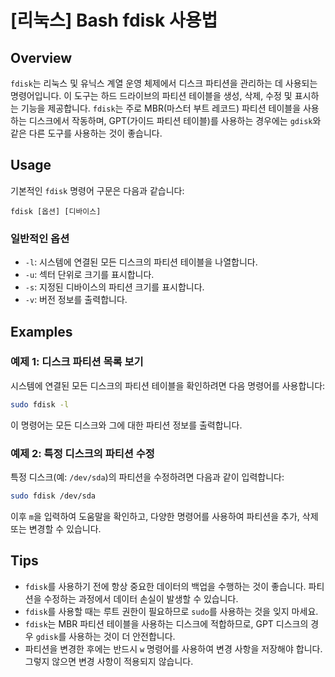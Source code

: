 # [리눅스] Bash fdisk 사용법

## Overview
`fdisk`는 리눅스 및 유닉스 계열 운영 체제에서 디스크 파티션을 관리하는 데 사용되는 명령어입니다. 이 도구는 하드 드라이브의 파티션 테이블을 생성, 삭제, 수정 및 표시하는 기능을 제공합니다. `fdisk`는 주로 MBR(마스터 부트 레코드) 파티션 테이블을 사용하는 디스크에서 작동하며, GPT(가이드 파티션 테이블)를 사용하는 경우에는 `gdisk`와 같은 다른 도구를 사용하는 것이 좋습니다.

## Usage
기본적인 `fdisk` 명령어 구문은 다음과 같습니다:

```
fdisk [옵션] [디바이스]
```

### 일반적인 옵션
- `-l`: 시스템에 연결된 모든 디스크의 파티션 테이블을 나열합니다.
- `-u`: 섹터 단위로 크기를 표시합니다.
- `-s`: 지정된 디바이스의 파티션 크기를 표시합니다.
- `-v`: 버전 정보를 출력합니다.

## Examples
### 예제 1: 디스크 파티션 목록 보기
시스템에 연결된 모든 디스크의 파티션 테이블을 확인하려면 다음 명령어를 사용합니다:

```bash
sudo fdisk -l
```

이 명령어는 모든 디스크와 그에 대한 파티션 정보를 출력합니다.

### 예제 2: 특정 디스크의 파티션 수정
특정 디스크(예: `/dev/sda`)의 파티션을 수정하려면 다음과 같이 입력합니다:

```bash
sudo fdisk /dev/sda
```

이후 `m`을 입력하여 도움말을 확인하고, 다양한 명령어를 사용하여 파티션을 추가, 삭제 또는 변경할 수 있습니다.

## Tips
- `fdisk`를 사용하기 전에 항상 중요한 데이터의 백업을 수행하는 것이 좋습니다. 파티션을 수정하는 과정에서 데이터 손실이 발생할 수 있습니다.
- `fdisk`를 사용할 때는 루트 권한이 필요하므로 `sudo`를 사용하는 것을 잊지 마세요.
- `fdisk`는 MBR 파티션 테이블을 사용하는 디스크에 적합하므로, GPT 디스크의 경우 `gdisk`를 사용하는 것이 더 안전합니다.
- 파티션을 변경한 후에는 반드시 `w` 명령어를 사용하여 변경 사항을 저장해야 합니다. 그렇지 않으면 변경 사항이 적용되지 않습니다.